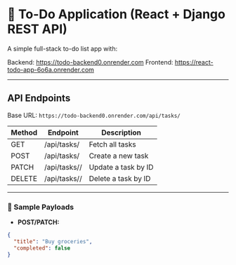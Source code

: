 # 📝 To-Do Application (React + Django REST API)

A simple full-stack to-do list app with:

Backend: https://todo-backend0.onrender.com
Frontend: https://react-todo-app-6o6a.onrender.com

---

## API Endpoints

Base URL: `https://todo-backend0.onrender.com/api/tasks/`

| Method | Endpoint              | Description            |
|--------|------------------------|------------------------|
| GET    | /api/tasks/           | Fetch all tasks        |
| POST   | /api/tasks/           | Create a new task      |
| PATCH  | /api/tasks/<id>/      | Update a task by ID    |
| DELETE | /api/tasks/<id>/      | Delete a task by ID    |

---

### 📨 Sample Payloads

- **POST/PATCH:**

```json
{
  "title": "Buy groceries",
  "completed": false
}
